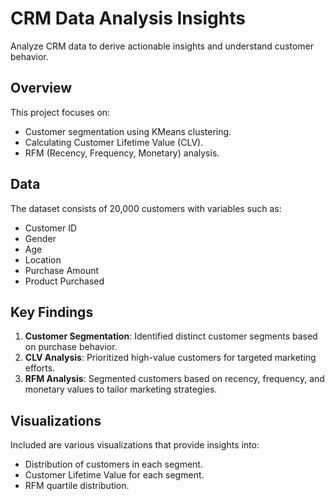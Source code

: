 # CRM Data Analysis Insights

Analyze CRM data to derive actionable insights and understand customer behavior.

## Overview

This project focuses on:
- Customer segmentation using KMeans clustering.
- Calculating Customer Lifetime Value (CLV).
- RFM (Recency, Frequency, Monetary) analysis.

## Data

The dataset consists of 20,000 customers with variables such as:
- Customer ID
- Gender
- Age
- Location
- Purchase Amount
- Product Purchased

## Key Findings

1. **Customer Segmentation**: Identified distinct customer segments based on purchase behavior.
2. **CLV Analysis**: Prioritized high-value customers for targeted marketing efforts.
3. **RFM Analysis**: Segmented customers based on recency, frequency, and monetary values to tailor marketing strategies.

## Visualizations

Included are various visualizations that provide insights into:
- Distribution of customers in each segment.
- Customer Lifetime Value for each segment.
- RFM quartile distribution.


